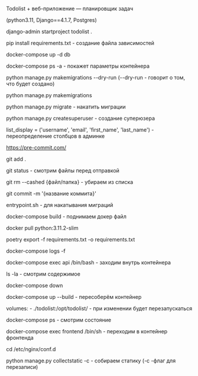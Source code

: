 Todolist + веб-приложение — планировщик задач

(python3.11, Django==4.1.7, Postgres)

django-admin startproject todolist .

pip install requirements.txt - создание файла зависимостей

docker-compose up -d db

docker-compose ps -a - покажет параметры контейнера

python manage.py makemigrations --dry-run (--dry-run - говорит о том, что будет создано)

python manage.py makemigrations

python manage.py migrate - накатить миграции

python manage.py createsuperuser - создание суперюзера

list_display = ('username', 'email', 'first_name', 'last_name') - переопределение столбцов в админке

https://pre-commit.com/

git add .

git status - смотрим файлы перед отправкой

git rm --cashed {файл/папка} - убираем из списка

git commit -m '{название коммита}'

entrypoint.sh - для накатывания миграций

docker-compose build - поднимаем докер файл

docker pull python:3.11.2-slim

poetry export -f requirements.txt -o requirements.txt

docker-compose logs -f

docker-compose exec api /bin/bash - заходим внутрь контейнера

ls -la - смотрим содержимое

docker-compose down 

docker-compose up --build - пересоберём контейнер

 volumes:
      - ./todolist:/opt/todolist/ - при изменении будет перезапускаться

docker-compose ps - смотрим состояние

docker-compose exec frontend /bin/sh - переходим в контейнер фронтенда

cd /etc/nginx/conf.d

python manage.py collectstatic -c - собираем статику (-c  -флаг для перезаписи)
